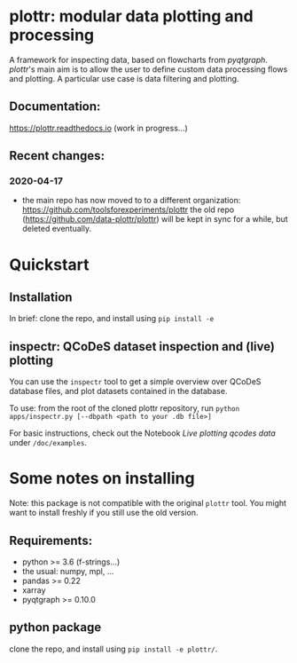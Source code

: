 # plottr: modular data plotting and processing

A framework for inspecting data, based on flowcharts from *pyqtgraph*.
*plottr*'s main aim is to allow the user to define custom data processing flows and plotting.
A particular use case is data filtering and plotting.

## Documentation: 
https://plottr.readthedocs.io (work in progress...)

## Recent changes:

### 2020-04-17

* the main repo has now moved to to a different organization: https://github.com/toolsforexperiments/plottr
  the old repo (https://github.com/data-plottr/plottr) will be kept in sync for a while, but deleted eventually.

# Quickstart

## Installation

In brief: clone the repo, and install using `pip install -e`

## inspectr: QCoDeS dataset inspection and (live) plotting

You can use the `inspectr` tool to get a simple overview over QCoDeS database
files, and plot datasets contained in the database.

To use: from the root of the cloned plottr repository, run `python apps/inspectr.py [--dbpath <path to your .db file>]`

For basic instructions, check out the Notebook *Live plotting qcodes data* under `/doc/examples`.

# Some notes on installing

Note: this package is not compatible with the original `plottr` tool.
You might want to install freshly if you still use the old version.

## Requirements:
* python >= 3.6 (f-strings...)
* the usual: numpy, mpl, ...
* pandas >= 0.22
* xarray
* pyqtgraph >= 0.10.0

## python package

clone the repo, and install using `pip install -e plottr/`.
